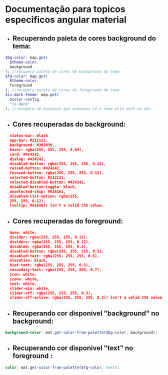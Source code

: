 # Documentação para topicos especificos angular material

- ## Recuperando paleta de cores background do tema:

```scss
$bg-color: map.get(
  $theme-color,
  background
); //recupera paleta de cores de background do tema
$fg-color: map.get(
  $theme-color,
  foreground
); //recupera paleta de cores de foreground do tema
$is-dark-theme: map.get(
  $color-config,
  "is-dark"
); //recupera um booleano que armazena se o tema está dark ou não
```

- ## Cores recuperadas do background:

```json
  status-bar: black
  app-bar: #212121,
  background: #303030,
  hover: rgba(255, 255, 255, 0.04),
  card: #424242,
  dialog: #424242,
  disabled-button: rgba(255, 255, 255, 0.12),
  raised-button: #424242,
  focused-button: rgba(255, 255, 255, 0.12),
  selected-button: #212121,
  selected-disabled-button: #424242,
  disabled-button-toggle: black,
  unselected-chip: #616161,
  disabled-list-option: rgba(255,
  255, 255, 0.12),
  tooltip: #616161) isn't a valid CSS value.
```

- ## Cores recuperadas do foreground:

```json
  base: white,
  divider: rgba(255, 255, 255, 0.12),
  dividers: rgba(255, 255, 255, 0.12),
  disabled: rgba(255, 255, 255, 0.5),
  disabled-button: rgba(255, 255, 255, 0.3),
  disabled-text: rgba(255, 255, 255, 0.5),
  elevation: black,
  hint-text: rgba(255, 255, 255, 0.5),
  secondary-text: rgba(255, 255, 255, 0.7),
  icon: white,
  icons: white,
  text: white,
  slider-min: white,
  slider-off: rgba(255, 255, 255, 0.3),
  slider-off-active: rgba(255, 255, 255, 0.3)) isn't a valid CSS value.
```

- ## Recuperando cor disponivel "background" no background:

```scss
background-color: mat.get-color-from-palette($bg-color, background);
```

- ## Recuperando cor disponivel "text" no foreground :

```scss
color: mat.get-color-from-palette($fg-color, text);
```

